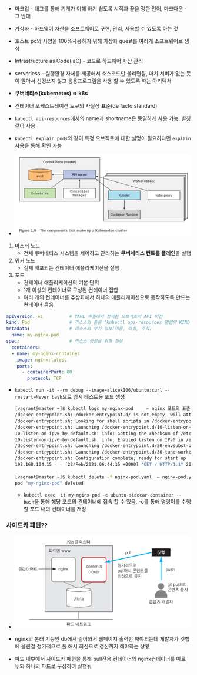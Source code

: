 - 마크업 - 태그를 통해 기계가 이해 하기 쉽도록 시작과 끝을 정한 언어, 마크다운 - 그 반대
- 가상화 - 하드웨어 자산을 소프트웨어로 구현, 관리, 사용할 수 있도록 하는 것
- 호스트 pc의 사양을 100%사용하기 위해 가상화 guest를 여러개 소프트웨어로 생성
- Infrastructure as Code(IaC) - 코드로 하드웨어 자산 관리
- serverless - 실행환경 자체를 제공해서 소스코드만 올리면됨, 마치 서버가 없는 듯이 알아서 신경쓰지 않고 응용프로그램을 사용 할 수 있도록 하는 아키텍처

- **쿠버네티스(kubernetes) ⇒ k8s**
- 컨테이너 오케스트레이션 도구의 사실상 표준(de facto standard)
- `kubectl api-resources`에서의 name과 shortname은 동일하게 사용 가능, 별칭같이 사용 
- `kubectl explain pods`와 같이 특정 오브젝트에 대한 설명이 필요하다면 `explain`사용을 통해 확인 가능
- ![img](img.assets/GTuIzyBcFX1Il74GBau-4dB0Pm8oH5apa2hf4g3zlMMS-OjMm70p0uJ1BpfEMHSYjtyVIc8RvRAaeU9k8rakhg1kh4uvr1S7aALB6wsdtq5qwJQjelu7NwBIDhjP0KTOsrlrybEE)

1. 마스터 노드
   - 전체 쿠버네티스 시스템을 제어하고 관리하는 **쿠버네티스 컨트롤 플레인**을 실행
2. 워커 노드
   - 실제 배포되는 컨테이너 애플리케이션을 실행
3. 포드
   - 컨테이너 애플리케이션의 기본 단위
   - 1개 이상의 컨테이너로 구성된 컨테이너 집합
   - 여러 개의 컨테이너를 추상화해서 하나의 애플리케이션으로 동작하도록 만드는 컨테이너 묶음

```yaml
apiVersion: v1          # YAML 파일에서 정의한 오브젝트의 API 버전
kind: Pod               # 리소스의 종류 (kubectl api-resources 명령의 KIND 항목)
metadata:               # 리소스의 부가 정보(이름, 라벨, 주석)
  name: my-nginx-pod
spec:                   # 리소스 생성을 위한 정보
  containers:
  - name: my-nginx-container
    image: nginx:latest
    ports:
      - containerPort: 80
        protocol: TCP
```

- `kubectl run -it --rm debug --image=alicek106/ubuntu:curl --restart=Never bash`으로 임시 테스트용 포드 생성

  ```bash
  [vagrant@master ~]$ kubectl logs my-nginx-pod		⇐ nginx 포드의 표준 출력 로그를 확인
  /docker-entrypoint.sh: /docker-entrypoint.d/ is not empty, will attempt to perform configuration
  /docker-entrypoint.sh: Looking for shell scripts in /docker-entrypoint.d/
  /docker-entrypoint.sh: Launching /docker-entrypoint.d/10-listen-on-ipv6-by-default.sh
  10-listen-on-ipv6-by-default.sh: info: Getting the checksum of /etc/nginx/conf.d/default.conf
  10-listen-on-ipv6-by-default.sh: info: Enabled listen on IPv6 in /etc/nginx/conf.d/default.conf
  /docker-entrypoint.sh: Launching /docker-entrypoint.d/20-envsubst-on-templates.sh
  /docker-entrypoint.sh: Launching /docker-entrypoint.d/30-tune-worker-processes.sh
  /docker-entrypoint.sh: Configuration complete; ready for start up
  192.168.104.15 - - [22/Feb/2021:06:44:15 +0000] "GET / HTTP/1.1" 200 612 "-" "curl/7.35.0" "-"
  
  [vagrant@master ~]$ kubectl delete -f nginx-pod.yaml	⇐ nginx-pod.yaml 파일에 정의된 오브젝트를 삭제
  pod "my-nginx-pod" deleted
  
  ```

  - `kubectl exec -it my-nginx-pod -c ubuntu-sidecar-container -- bash`을 통해 해당 포드의 컨테이너에 접속 할 수 있음, -c를 통해 명령어를 수행할 포드 내의 컨테이너를 저장

### 사이드카 패턴??

- ![img](img.assets/-MJISBkYUauA9HsnPHsMlF-dGkOd9isne-q4ZSZzJFYNwyj4bgShn-FwfrsU-nZGfej2fdABWXnmeh5DEi7QkPRCC7NbV9NiSQxNyYu7kmkNlJ4YrVSkkgu0lMJCNChgzqcgLR0V)

- nginx의 본래 기능인 db에서 끌어와서 웹페이지 출력만 해야되는데 개발자가 깃헙에 올린걸 정기적으로 풀 해서 최신으로 갱신까지 해야하는 상황
- 파드 내부에서 사이드카 패턴을 통해 pull전용 컨테이너와 nginx컨테이너를 따로 두되 하나의 파드로 구성하여 실행됨
